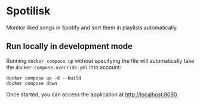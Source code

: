 # Spotilisk

Monitor liked songs in Spotify and sort them in playlists automatically.

## Run locally in development mode

Running `docker compose up` without specifying the file will automatically take the `docker-compose.override.yml` into account:

    docker compose up -d --build
    docker compose down

Once started, you can access the application at <http://localhost:8090>.
